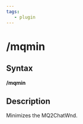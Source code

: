 ```yaml
---
tags:
   - plugin
---
```

# /mqmin

## Syntax

**/mqmin**

## Description

Minimizes the MQ2ChatWnd.

